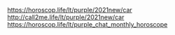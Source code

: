 https://horoscop.life/lt/purple/2021new/car
http://call2me.life/lt/purple/2021new/car
https://horoscop.life/lt/purple_chat_monthly_horoscope